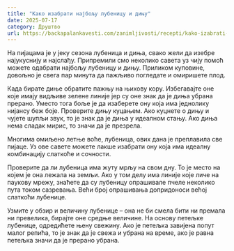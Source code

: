 ```yaml
---
title: "Како изабрати најбољу лубеницу и дињу"
date: 2025-07-17
category: Друштво
url: https://backapalankavesti.com/zanimljivosti/recepti/kako-izabrati-najbolju-lubenicu-i-dinju2/
---
```


На пијацама је у јеку сезона лубеница и диња, свако жели да изебре најукуснију и најслађу. Припремили смо неколико савета уз чију помоћ можете одабрати најбољу лубеницу и дињу. Приликом куповине, довољно је свега пар минута да пажљиво погледате и омиришете плод.

Када бирате диње обратите пажњу на њихову кору. Избегавајте оне које имају видљиве зелене линије јер су оне знак да је диња убрана прерано. Уместо тога боље је да изаберете ону која има једнолику нијансу беж боје. Проверите дињу куцањем. Ако куцнете о дињу и чујете шупљи звук, то је знак да је диња у идеалном стању. Ако диња нема сладак мирис, то значи да је презрела.

Многима омиљено летње воће, лубеница, ових дана је преплавила све пијаце. Уз ове савете можете лакше изабрати ону која има идеалну комбинацију слаткоће и сочности.

Проверите да ли лубеница има жуту мрљу на свом дну. То је место на којем је она лежала на земљи. Ако у том делу има линије које личе на паукову мрежу, знаћете да су лубеницу опрашивале пчеле неколико пута током сазревања. Већи број опрашивања допридоноси већој слаткоћи лубенице.

Узмите у обзир и величину лубенице – она не би смела бити ни премала ни превелика, бирајте оне средње величине. На основу петељке лубенице, одредићете њену свежину. Ако је петељка завијена попут малог репића, то је знак да је свежа и убрана на време, ако је равна петељка значи да је прерано убрана.
